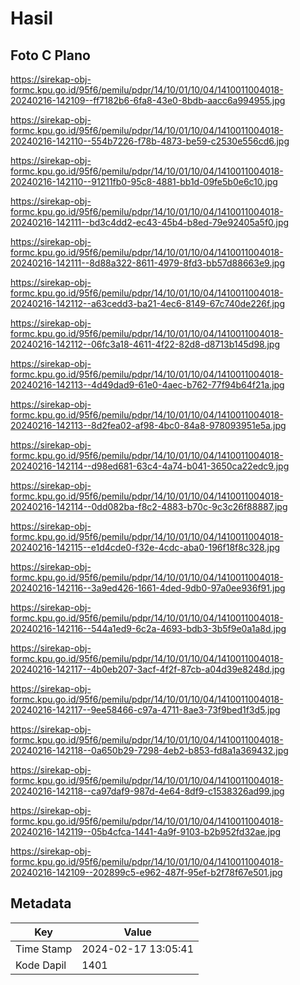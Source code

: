 # Hasil

## Foto C Plano

https://sirekap-obj-formc.kpu.go.id/95f6/pemilu/pdpr/14/10/01/10/04/1410011004018-20240216-142109--ff7182b6-6fa8-43e0-8bdb-aacc6a994955.jpg

https://sirekap-obj-formc.kpu.go.id/95f6/pemilu/pdpr/14/10/01/10/04/1410011004018-20240216-142110--554b7226-f78b-4873-be59-c2530e556cd6.jpg

https://sirekap-obj-formc.kpu.go.id/95f6/pemilu/pdpr/14/10/01/10/04/1410011004018-20240216-142110--91211fb0-95c8-4881-bb1d-09fe5b0e6c10.jpg

https://sirekap-obj-formc.kpu.go.id/95f6/pemilu/pdpr/14/10/01/10/04/1410011004018-20240216-142111--bd3c4dd2-ec43-45b4-b8ed-79e92405a5f0.jpg

https://sirekap-obj-formc.kpu.go.id/95f6/pemilu/pdpr/14/10/01/10/04/1410011004018-20240216-142111--8d88a322-8611-4979-8fd3-bb57d88663e9.jpg

https://sirekap-obj-formc.kpu.go.id/95f6/pemilu/pdpr/14/10/01/10/04/1410011004018-20240216-142112--a63cedd3-ba21-4ec6-8149-67c740de226f.jpg

https://sirekap-obj-formc.kpu.go.id/95f6/pemilu/pdpr/14/10/01/10/04/1410011004018-20240216-142112--06fc3a18-4611-4f22-82d8-d8713b145d98.jpg

https://sirekap-obj-formc.kpu.go.id/95f6/pemilu/pdpr/14/10/01/10/04/1410011004018-20240216-142113--4d49dad9-61e0-4aec-b762-77f94b64f21a.jpg

https://sirekap-obj-formc.kpu.go.id/95f6/pemilu/pdpr/14/10/01/10/04/1410011004018-20240216-142113--8d2fea02-af98-4bc0-84a8-978093951e5a.jpg

https://sirekap-obj-formc.kpu.go.id/95f6/pemilu/pdpr/14/10/01/10/04/1410011004018-20240216-142114--d98ed681-63c4-4a74-b041-3650ca22edc9.jpg

https://sirekap-obj-formc.kpu.go.id/95f6/pemilu/pdpr/14/10/01/10/04/1410011004018-20240216-142114--0dd082ba-f8c2-4883-b70c-9c3c26f88887.jpg

https://sirekap-obj-formc.kpu.go.id/95f6/pemilu/pdpr/14/10/01/10/04/1410011004018-20240216-142115--e1d4cde0-f32e-4cdc-aba0-196f18f8c328.jpg

https://sirekap-obj-formc.kpu.go.id/95f6/pemilu/pdpr/14/10/01/10/04/1410011004018-20240216-142116--3a9ed426-1661-4ded-9db0-97a0ee936f91.jpg

https://sirekap-obj-formc.kpu.go.id/95f6/pemilu/pdpr/14/10/01/10/04/1410011004018-20240216-142116--544a1ed9-6c2a-4693-bdb3-3b5f9e0a1a8d.jpg

https://sirekap-obj-formc.kpu.go.id/95f6/pemilu/pdpr/14/10/01/10/04/1410011004018-20240216-142117--4b0eb207-3acf-4f2f-87cb-a04d39e8248d.jpg

https://sirekap-obj-formc.kpu.go.id/95f6/pemilu/pdpr/14/10/01/10/04/1410011004018-20240216-142117--9ee58466-c97a-4711-8ae3-73f9bed1f3d5.jpg

https://sirekap-obj-formc.kpu.go.id/95f6/pemilu/pdpr/14/10/01/10/04/1410011004018-20240216-142118--0a650b29-7298-4eb2-b853-fd8a1a369432.jpg

https://sirekap-obj-formc.kpu.go.id/95f6/pemilu/pdpr/14/10/01/10/04/1410011004018-20240216-142118--ca97daf9-987d-4e64-8df9-c1538326ad99.jpg

https://sirekap-obj-formc.kpu.go.id/95f6/pemilu/pdpr/14/10/01/10/04/1410011004018-20240216-142119--05b4cfca-1441-4a9f-9103-b2b952fd32ae.jpg

https://sirekap-obj-formc.kpu.go.id/95f6/pemilu/pdpr/14/10/01/10/04/1410011004018-20240216-142109--202899c5-e962-487f-95ef-b2f78f67e501.jpg


## Metadata

| Key        | Value               |
| ---------- | ------------------- |
| Time Stamp | 2024-02-17 13:05:41 |
| Kode Dapil | 1401                |



